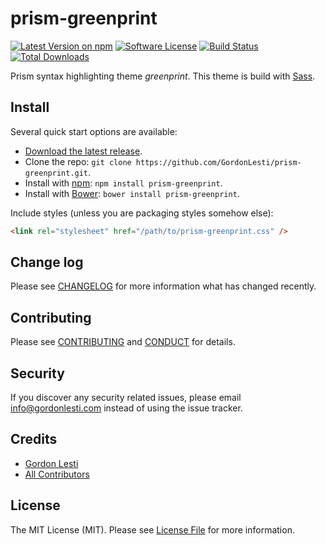 # prism-greenprint

[![Latest Version on npm][ico-version]][link-npm]
[![Software License][ico-license]](LICENSE.md)
[![Build Status][ico-travis]][link-travis]
[![Total Downloads][ico-downloads]][link-downloads]

Prism syntax highlighting theme _greenprint_. This theme is build with [Sass](http://sass-lang.com/).

## Install

Several quick start options are available:
* [Download the latest release](https://github.com/GordonLesti/prism-greenprint/releases/latest).
* Clone the repo: `git clone https://github.com/GordonLesti/prism-greenprint.git`.
* Install with [npm](https://www.npmjs.com/): `npm install prism-greenprint`.
* Install with [Bower](http://bower.io): `bower install prism-greenprint`.

Include styles (unless you are packaging styles somehow else):

```html
<link rel="stylesheet" href="/path/to/prism-greenprint.css" />
```

## Change log

Please see [CHANGELOG](CHANGELOG.md) for more information what has changed recently.

## Contributing

Please see [CONTRIBUTING](CONTRIBUTING.md) and [CONDUCT](CONDUCT.md) for details.

## Security

If you discover any security related issues, please email info@gordonlesti.com instead of using the issue tracker.

## Credits

- [Gordon Lesti][link-author]
- [All Contributors][link-contributors]

## License

The MIT License (MIT). Please see [License File](LICENSE.md) for more information.

[ico-version]: https://img.shields.io/npm/v/prism-greenprint.svg?style=flat-square
[ico-license]: https://img.shields.io/github/license/GordonLesti/prism-greenprint.svg?style=flat-square
[ico-travis]: https://img.shields.io/travis/GordonLesti/prism-greenprint/master.svg?style=flat-square
[ico-downloads]: https://img.shields.io/npm/dt/prism-greenprint.svg?style=flat-square

[link-npm]: https://www.npmjs.com/package/prism-greenprint
[link-travis]: https://travis-ci.org/GordonLesti/prism-greenprint
[link-downloads]: https://www.npmjs.com/package/prism-greenprint
[link-author]: https://gordonlesti.com/
[link-contributors]: ../../contributors
